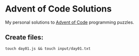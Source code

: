 # Advent of Code Solutions

My personal solutions to [Advent of Code](https://adventofcode.com/about) programming puzzles.

## Create files:

```
touch day01.js && touch input/day01.txt
```
